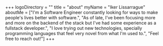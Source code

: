 +++
logoDirectory = ""
title = "about"
myName = "Iker Lissarrague"
aboutMe = ["I'm a Software Engineer constantly looking for ways to make people's lives better with software.", "As of late, I've been focusing more and more on the backend of the stack but I've had some experience as a fullstack developer.", "I love trying out new technologies, specially programming languages that feel very novel from what I'm used to.", "Feel free to reach out!"]
+++
